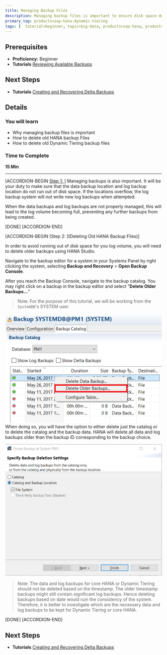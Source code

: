 ```yaml
---
title: Managing Backup Files
description: Managing backup files is important to ensure disk space does not run out.
primary_tag: products>sap-hana-dynamic-tiering
tags: [  tutorial>beginner, topic>big-data, products>sap-hana, products>sap-hana-dynamic-tiering, products>sap-hana-studio ]
---
```


## Prerequisites
 - **Proficiency:** Beginner
 - **Tutorials** [Reviewing Available Backups](http://www.sap.com/)

## Next Steps
 - **Tutorials** [Creating and Recovering Delta Backups](http://www.sap.com/)

## Details
### You will learn
- Why managing backup files is important
- How to delete old HANA backup Files
- How to delete old Dynamic Tiering backup files

### Time to Complete
**15 Min**

---

[ACCORDION-BEGIN [Step 1: ](Introduction)]
Managing backups is also important. It will be your duty to make sure that the data backup location and log backup location do not run out of disk space. If the locations overflow, the log backup system will not write new log backups when attempted.

When the data backups and log backups are not properly managed, this will lead to the log volume becoming full, preventing any further backups from being created.

[DONE]
[ACCORDION-END]

[ACCORDION-BEGIN [Step 2: ](Deleting Old HANA Backup Files)]

In order to avoid running out of disk space for you log volume, you will need to delete older backups using HANA Studio.

Navigate to the backup editor for a system in your Systems Panel by right clicking the system, selecting **Backup and Recovery** > **Open Backup Console**.

After you reach the Backup Console, navigate to the backup catalog. You may right click on a backup in the backup editor and select "**Delete Older Backups...**"

> Note: For the purpose of this tutorial, we will be working from the `SystemDB`'s SYSTEM user.

![Delete Older Data](delete-older-data.png)
When doing so, you will have the option to either delete just the catalog or to delete the catalog and the backup data. HANA will delete all data and log backups older than the backup ID corresponding to the backup choice.

![Delete Catalog Options](delete-catalog-backup-location.png)

> Note: The data and log backups for core HANA or Dynamic Tiering should not be deleted based on the timestamp. The older timestamp backups might still contain significant log backups. Hence deleting backups based on date would ruin the consistency of the system. Therefore, it is better to investigate which are the necessary data and log backups to be kept for Dynamic Tiering or core HANA.

[DONE]
[ACCORDION-END]
## Next Steps
 - **Tutorials** [Creating and Recovering Delta Backups](http://www.sap.com/)
